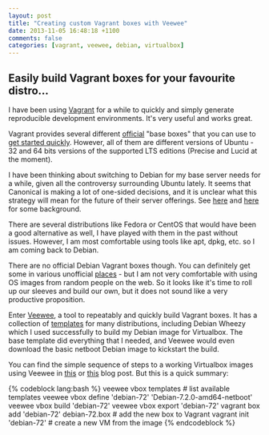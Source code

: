 ```yaml
---
layout: post
title: "Creating custom Vagrant boxes with Veewee"
date: 2013-11-05 16:48:18 +1100
comments: false
categories: [vagrant, veewee, debian, virtualbox] 
---
```

Easily build Vagrant boxes for your favourite distro...
-------------------------------------------------------

I have been using [Vagrant](http://vagrantup.com/) for a while to quickly and
simply generate reproducible development environments. It's very useful and
works great.

Vagrant provides several different [official](https://github.com/mitchellh/vagrant/wiki/Available-Vagrant-Boxes)
"base boxes" that you can use to [get started quickly](http://docs.vagrantup.com/v2/getting-started/index.html).
However, all of them are different versions of Ubuntu - 32 and 64 bits versions
of the supported LTS editions (Precise and Lucid at the moment).

I have been thinking about switching to Debian for my base server needs for a
while, given all the controversy surrounding Ubuntu lately. It seems that
Canonical is making a lot of one-sided decisions, and it is unclear what this
strategy will mean for the future of their server offerings.
See [here](http://www.omgubuntu.co.uk/2013/10/ubuntu-wins-big-brother-austria-privacy-award)
and [here](http://www.networkworld.com/news/2013/062013-canonical-mir-271072.html)
for some background.

There are several distributions like Fedora or CentOS that would have been a
good alternative as well, I have played with them in the past without issues.
However, I am most comfortable using tools like apt, dpkg, etc. so I am coming
back to Debian.

<!-- more -->

There are no official Debian Vagrant boxes though. You can definitely get some
in various unofficial [places](http://www.vagrantbox.es/) - but I am not very
comfortable with using OS images from random people on the web. So it looks like
it's time to roll up our sleeves and build our own, but it does not sound like a
very productive proposition.

Enter [Veewee](https://github.com/jedi4ever/veewee), a tool to repeatably and
quickly build Vagrant boxes. It has a collection of
[templates](https://github.com/jedi4ever/veewee/tree/master/templates) for many
distributions, including Debian Wheezy which I used successfully to build my
Debian image for Virtualbox. The base template did everything that I needed, and
Veewee would even download the basic netboot Debian image to kickstart the
build.

You can find the simple sequence of steps to a working Virtualbox images using
Veewee in [this](http://www.ducea.com/2011/08/15/building-vagrant-boxes-with-veewee/) or
[this](http://stacktoheap.com/blog/2013/06/19/building-a-debian-wheezy-vagrant-box-using-veewee/)
blog post. But this is a quick summary:

{% codeblock lang:bash %}
veewee vbox templates # list available templates
veewee vbox define 'debian-72' 'Debian-7.2.0-amd64-netboot'
veewee vbox build 'debian-72'
veewee vbox export 'debian-72'
vagrant box add 'debian-72' debian-72.box # add the new box to Vagrant
vagrant init 'debian-72' # create a new VM from the image
{% endcodeblock %}
